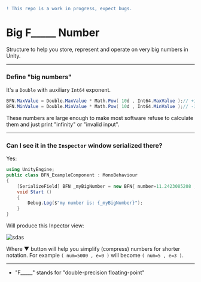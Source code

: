 ```diff
! This repo is a work in progress, expect bugs.
```

# Big F_____ Number
Structure to help you store, represent and operate on very big numbers in Unity.

---
### Define "big numbers"
It's a `Double` with auxiliary `Int64` exponent.
```c#
BFN.MaxValue = Double.MaxValue * Math.Pow( 10d , Int64.MaxValue );// +1.7976931348623157 E+9223372036854776115
BFN.MinValue = Double.MinValue * Math.Pow( 10d , Int64.MinValue );// -1.7976931348623157 E-9223372036854775500
```
These numbers are large enough to make most software refuse to calculate them and just print "infinity" or "invalid input".

---
### Can I see it in the `Inspector` window serialized there?
Yes:
```csharp
using UnityEngine;
public class BFN_ExampleComponent : MonoBehaviour
{
	[SerializeField] BFN _myBigNumber = new BFN{ number=11.2423085208 , exponent=21 };
	void Start ()
	{
		Debug.Log($"my number is: {_myBigNumber}");
	}
}

```
Will produce this Inpector view:

![sdas](https://i.imgur.com/ulyUl2E.jpg)

Where ▼ button will help you simplify (compress) numbers for shorter notation. For example `( num=5000 , e=0 )` will become `( num=5 , e=3 )`.

---

* "F_____" stands for "double-precision floating-point"
